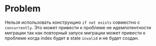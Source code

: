 # Problem

Нельзя использовать конструкцию `if not exists` совместно с `concurrently`.
Это может привести к проблеме не идемпотентности миграции так как повторный запуск миграции
может привести к проблеме когда index будет в state `invalid` и не будет создан.
